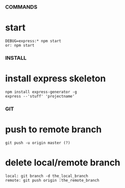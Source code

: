 ### COMMANDS ###

# start

    DEBUG=express:* npm start
    or: npm start
    
### INSTALL ###

# install express skeleton

    npm install express-generator -g
    express --'stuff' 'projectname'

### GIT ###

# push to remote branch

    git push -u origin master (?)

# delete local/remote branch

    local: git branch -d the_local_branch
    remote: git push origin :the_remote_branch